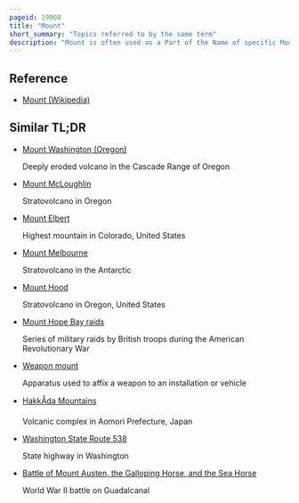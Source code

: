 ```yaml
---
pageid: 19908
title: "Mount"
short_summary: "Topics referred to by the same term"
description: "Mount is often used as a Part of the Name of specific Mountains e. G. Mount Everest."
---
```


## Reference

- [Mount (Wikipedia)](https://en.wikipedia.org/?curid=19908)

## Similar TL;DR

- [Mount Washington (Oregon)](/tldr/en/mount-washington-oregon)

  Deeply eroded volcano in the Cascade Range of Oregon

- [Mount McLoughlin](/tldr/en/mount-mcloughlin)

  Stratovolcano in Oregon

- [Mount Elbert](/tldr/en/mount-elbert)

  Highest mountain in Colorado, United States

- [Mount Melbourne](/tldr/en/mount-melbourne)

  Stratovolcano in the Antarctic

- [Mount Hood](/tldr/en/mount-hood)

  Stratovolcano in Oregon, United States

- [Mount Hope Bay raids](/tldr/en/mount-hope-bay-raids)

  Series of military raids by British troops during the American Revolutionary War

- [Weapon mount](/tldr/en/weapon-mount)

  Apparatus used to affix a weapon to an installation or vehicle

- [HakkÅda Mountains](/tldr/en/hakkoda-mountains)

  Volcanic complex in Aomori Prefecture, Japan

- [Washington State Route 538](/tldr/en/washington-state-route-538)

  State highway in Washington

- [Battle of Mount Austen, the Galloping Horse, and the Sea Horse](/tldr/en/battle-of-mount-austen-the-galloping-horse-and-the-sea-horse)

  World War II battle on Guadalcanal
